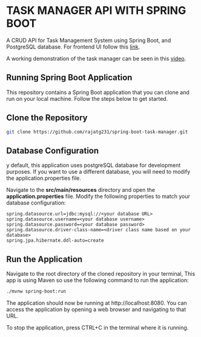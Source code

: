 # TASK MANAGER API WITH SPRING BOOT
A CRUD API for Task Management System using Spring Boot, and PostgreSQL database. For frontend UI follow this [link](https://github.com/rajatg231/flutter-task-manager.git).

A working demonstration of the task manager can be seen in this [video](https://www.loom.com/share/6592251f03b74094952b2f31f3c91b45).

## Running Spring Boot Application
This repository contains a Spring Boot application that you can clone and run on your local machine. Follow the steps below to get started.

## Clone the Repository
```bash
git clone https://github.com/rajatg231/spring-boot-task-manager.git
```

## Database Configuration
y default, this application uses postgreSQL database for development purposes. If you want to use a different database, you will need to modify the application.properties file.

Navigate to the **src/main/resources** directory and open the **application.properties** file. Modify the following properties to match your database configuration:

```properties
spring.datasource.url=jdbc:mysql://<your database URL>
spring.datasource.username=<your database username>
spring.datasource.password=<your database password>
spring.datasource.driver-class-name=<driver class name based on your database>
spring.jpa.hibernate.ddl-auto=create
```

## Run the Application
Navigate to the root directory of the cloned repository in your terminal, This app is using Maven so use the following command to run the application:
```bash
./mvnw spring-boot:run
```

The application should now be running at http://localhost:8080. You can access the application by opening a web browser and navigating to that URL.

To stop the application, press CTRL+C in the terminal where it is running.
